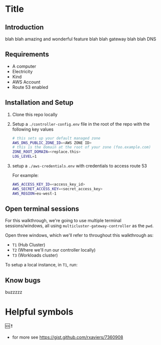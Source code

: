 # Title

## Introduction
blah blah amazing and wonderful feature blah blah gateway blah blah DNS 

## Requirements
* A computer
* Electricity
* Kind
* AWS Account
* Route 53 enabled


 ## Installation and Setup
1. Clone this repo locally 
1. Setup a `./controller-config.env` file in the root of the repo with the following key values

    ```bash
    # this sets up your default managed zone
    AWS_DNS_PUBLIC_ZONE_ID=<AWS ZONE ID>
    # this is the domain at the root of your zone (foo.example.com)
    ZONE_ROOT_DOMAIN=<replace.this>
    LOG_LEVEL=1
    ```   

1. setup a `./aws-credentials.env` with credentials to access route 53

    For example:

    ```bash
    AWS_ACCESS_KEY_ID=<access_key_id>
    AWS_SECRET_ACCESS_KEY=<secret_access_key>
    AWS_REGION=eu-west-1
    ```

## Open terminal sessions
For this walkthrough, we're going to use multiple terminal sessions/windows, all using `multicluster-gateway-controller` as the `pwd`.

Open three windows, which we'll refer to throughout this walkthrough as:

* `T1` (Hub Cluster)
* `T2` (Where we'll run our controller locally)
* `T3` (Workloads cluster)

To setup a local instance, in `T1`, run:

## Know bugs
buzzzzz

# Helpful symbols
:sos:
:exclamation:
* for more see https://gist.github.com/rxaviers/7360908